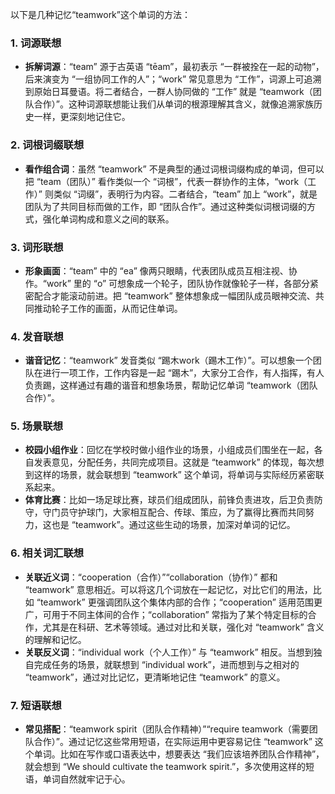 以下是几种记忆“teamwork”这个单词的方法：

### 1. 词源联想
 - **拆解词源**：“team” 源于古英语 “tēam”，最初表示 “一群被拴在一起的动物”，后来演变为 “一组协同工作的人”；“work” 常见意思为 “工作”，词源上可追溯到原始日耳曼语。将二者结合，一群人协同做的 “工作” 就是 “teamwork（团队合作）”。这种词源联想能让我们从单词的根源理解其含义，就像追溯家族历史一样，更深刻地记住它。

### 2. 词根词缀联想
 - **看作组合词**：虽然 “teamwork” 不是典型的通过词根词缀构成的单词，但可以把 “team（团队）” 看作类似一个 “词根”，代表一群协作的主体，“work（工作）” 则类似 “词缀”，表明行为内容。二者结合，“team” 加上 “work”，就是团队为了共同目标而做的工作，即 “团队合作”。通过这种类似词根词缀的方式，强化单词构成和意义之间的联系。

### 3. 词形联想
 - **形象画面**：“team” 中的 “ea” 像两只眼睛，代表团队成员互相注视、协作。“work” 里的 “o” 可想象成一个轮子，团队协作就像轮子一样，各部分紧密配合才能滚动前进。把 “teamwork” 整体想象成一幅团队成员眼神交流、共同推动轮子工作的画面，从而记住单词。

### 4. 发音联想
 - **谐音记忆**：“teamwork” 发音类似 “踢木work（踢木工作）”。可以想象一个团队在进行一项工作，工作内容是一起 “踢木”，大家分工合作，有人指挥，有人负责踢，这样通过有趣的谐音和想象场景，帮助记忆单词 “teamwork（团队合作）”。

### 5. 场景联想
 - **校园小组作业**：回忆在学校时做小组作业的场景，小组成员们围坐在一起，各自发表意见，分配任务，共同完成项目。这就是 “teamwork” 的体现，每次想到这样的场景，就会联想到 “teamwork” 这个单词，将单词与实际经历紧密联系起来。
 - **体育比赛**：比如一场足球比赛，球员们组成团队，前锋负责进攻，后卫负责防守，守门员守护球门，大家相互配合、传球、策应，为了赢得比赛而共同努力，这也是 “teamwork”。通过这些生动的场景，加深对单词的记忆。

### 6. 相关词汇联想
 - **关联近义词**：“cooperation（合作）”“collaboration（协作）” 都和 “teamwork” 意思相近。可以将这几个词放在一起记忆，对比它们的用法，比如 “teamwork” 更强调团队这个集体内部的合作；“cooperation” 适用范围更广，可用于不同主体间的合作；“collaboration” 常指为了某个特定目标的合作，尤其是在科研、艺术等领域。通过对比和关联，强化对 “teamwork” 含义的理解和记忆。
 - **关联反义词**：“individual work（个人工作）” 与 “teamwork” 相反。当想到独自完成任务的场景，就联想到 “individual work”，进而想到与之相对的 “teamwork”，通过对比记忆，更清晰地记住 “teamwork” 的意义。

### 7. 短语联想
 - **常见搭配**：“teamwork spirit（团队合作精神）”“require teamwork（需要团队合作）”。通过记忆这些常用短语，在实际运用中更容易记住 “teamwork” 这个单词。比如在写作或口语表达中，想要表达 “我们应该培养团队合作精神”，就会想到 “We should cultivate the teamwork spirit.”，多次使用这样的短语，单词自然就牢记于心。 